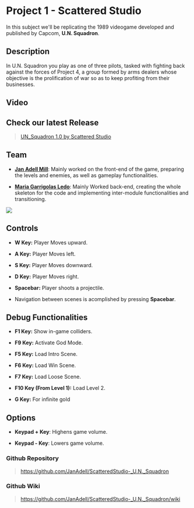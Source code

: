 # Project 1 - Scattered Studio
In this subject we'll be replicating the 1989 videogame developed and published by Capcom, **U.N. Squadron**.

## Description

In U.N. Squadron you play as one of three pilots, tasked with fighting back against the forces of Project 4, a group formed by arms dealers whose objective is the prolification of war so as to keep profiting from their businesses.

## Video

## Check our latest Release

> [UN_Squadron 1.0 by Scattered Studio](https://github.com/JanAdell/ScatteredStudio-_U.N._Squadron/releases/tag/0.5)


## Team

* **[Jan Adell Mill](https://github.com/JanAdell)**: Mainly worked on the front-end of the game, preparing the levels and enemies, as well as gameplay functionalities. 


* **[Maria Garrigolas Ledo](https://github.com/Meeeri08)**: Mainly Worked back-end, creating the whole skeleton for the code and implementing inter-module functionalities and transitioning.

![](https://github.com/JanAdell/ScatteredStudio-_U.N._Squadron/blob/master/Wiki%20Contents/Home/foto_grup_1.png)

## Controls

* **W Key:** Player Moves upward.

* **A Key:** Player Moves left.

* **S Key:** Player Moves downward.

* **D Key:** Player Moves right.

* **Spacebar:** Player shoots a projectile.

* Navigation between scenes is acomplished by pressing **Spacebar**.

## Debug Functionalities

* **F1 Key:** Show in-game colliders.

* **F9 Key:** Activate God Mode.

* **F5 Key:** Load Intro Scene.

* **F6 Key:** Load Win Scene.

* **F7 Key:** Load Loose Scene.

* **F10 Key (From Level 1):** Load Level 2.

* **G Key:** For infinite gold

## Options

* **Keypad + Key**: Highens game volume.

* **Keypad - Key**: Lowers game volume.
 
 
### Github Repository

> https://github.com/JanAdell/ScatteredStudio-_U.N._Squadron

### Github Wiki

> https://github.com/JanAdell/ScatteredStudio-_U.N._Squadron/wiki





